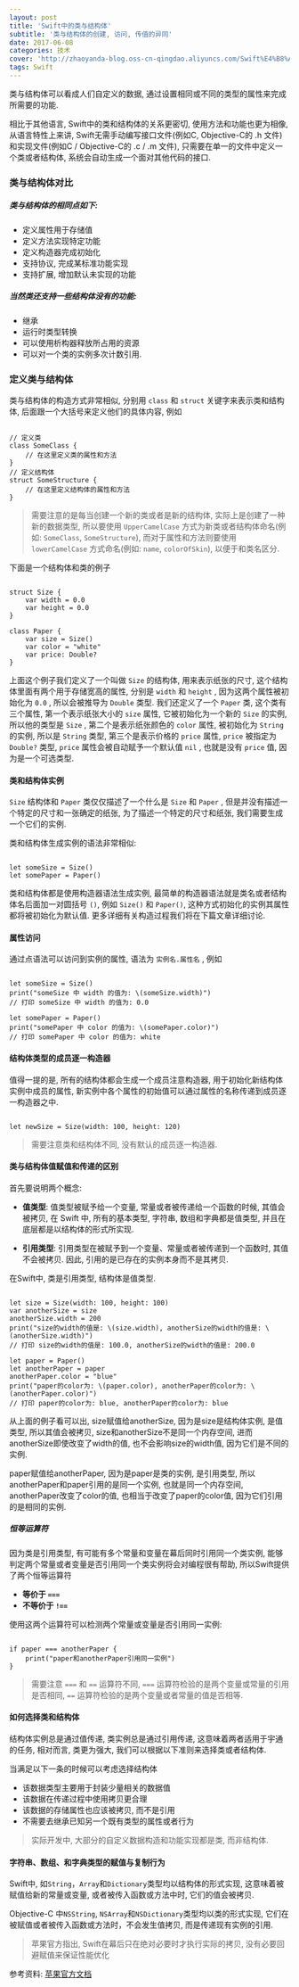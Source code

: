 ```yaml
---
layout: post
title: 'Swift中的类与结构体'
subtitle: '类与结构体的创建, 访问, 传值的异同'
date: 2017-06-08
categories: 技术
cover: 'http://zhaoyanda-blog.oss-cn-qingdao.aliyuncs.com/Swift%E4%B8%AD%E7%9A%84%E7%B1%BB%E4%B8%8E%E7%BB%93%E6%9E%84%E4%BD%93.jpg'
tags: Swift
---
```


类与结构体可以看成人们自定义的数据, 通过设置相同或不同的类型的属性来完成所需要的功能.

相比于其他语言, Swift中的类和结构体的关系更密切, 使用方法和功能也更为相像, 从语言特性上来讲, Swift无需手动编写接口文件(例如C, Objective-C的 .h 文件)和实现文件(例如C / Objective-C的 .c / .m 文件), 只需要在单一的文件中定义一个类或者结构体, 系统会自动生成一个面对其他代码的接口.


### 类与结构体对比

##### 类与结构体的相同点如下:

* 定义属性用于存储值
* 定义方法实现特定功能
* 定义构造器完成初始化
* 支持协议, 完成某标准功能实现
* 支持扩展, 增加默认未实现的功能

##### 当然类还支持一些结构体没有的功能:

* 继承
* 运行时类型转换
* 可以使用析构器释放所占用的资源
* 可以对一个类的实例多次计数引用.

### 定义类与结构体

类与结构体的构造方式非常相似, 分别用 `class` 和 `struct` 关键字来表示类和结构体, 后面跟一个大括号来定义他们的具体内容, 例如

<pre><code class="language-swift">
// 定义类
class SomeClass {
    // 在这里定义类的属性和方法
}
// 定义结构体
struct SomeStructure {
    // 在这里定义结构体的属性和方法
}
</code></pre>

> 需要注意的是每当创建一个新的类或者是新的结构体, 实际上是创建了一种新的数据类型, 所以要使用 `UpperCamelCase` 方式为新类或者结构体命名(例如: `SomeClass`, `SomeStructure`), 而对于属性和方法则要使用 `lowerCamelCase` 方式命名(例如: `name`, `colorOfSkin`), 以便于和类名区分.

下面是一个结构体和类的例子

<pre><code class="language-swift">
struct Size {
    var width = 0.0
    var height = 0.0
}

class Paper {
    var size = Size()
    var color = "white"
    var price: Double?
}
</code></pre>

上面这个例子我们定义了一个叫做 `Size` 的结构体, 用来表示纸张的尺寸, 这个结构体里面有两个用于存储宽高的属性, 分别是 `width` 和 `height` , 因为这两个属性被初始化为 `0.0` , 所以会被推导为 `Double` 类型.
我们还定义了一个 `Paper` 类, 这个类有三个属性, 第一个表示纸张大小的 `size` 属性, 它被初始化为一个新的 `Size` 的实例, 所以他的类型是 `Size` , 第二个是表示纸张颜色的 `color` 属性, 被初始化为 `String` 的实例, 所以是 `String` 类型, 第三个是表示价格的 `price` 属性, `price` 被指定为 `Double?` 类型, `price` 属性会被自动赋予一个默认值 `nil` , 也就是没有 `price` 值, 因为是一个可选类型.

#### 类和结构体实例

`Size` 结构体和 `Paper` 类仅仅描述了一个什么是 `Size` 和 `Paper` , 但是并没有描述一个特定的尺寸和一张确定的纸张, 为了描述一个特定的尺寸和纸张, 我们需要生成一个它们的实例.

类和结构体生成实例的语法非常相似:

<pre><code class="language-swift">
let someSize = Size()
let somePaper = Paper()
</code></pre>

类和结构体都是使用构造器语法生成实例, 最简单的构造器语法就是类名或者结构体名后面加一对圆括号 `()`, 例如 `Size()` 和 `Paper()`, 这种方式初始化的实例其属性都将被初始化为默认值. 更多详细有关构造过程我们将在下篇文章详细讨论.

#### 属性访问
通过点语法可以访问到实例的属性, 语法为 `实例名.属性名` , 例如

<pre><code class="language-swift">
let someSize = Size()
print("someSize 中 width 的值为: \(someSize.width)")
// 打印 someSize 中 width 的值为: 0.0

let somePaper = Paper()
print("somePaper 中 color 的值为: \(somePaper.color)")
// 打印 somePaper 中 color 的值为: white
</code></pre>

#### 结构体类型的成员逐一构造器

值得一提的是, 所有的结构体都会生成一个成员注意构造器, 用于初始化新结构体实例中成员的属性, 新实例中各个属性的初始值可以通过属性的名称传递到成员逐一构造器之中. 

<pre><code class="language-swift">
let newSize = Size(width: 100, height: 120)
</code></pre>

> 需要注意类和结构体不同, 没有默认的成员逐一构造器.

#### 类与结构体值赋值和传递的区别
首先要说明两个概念:

- **值类型**: 值类型被赋予给一个变量, 常量或者被传递给一个函数的时候, 其值会被拷贝, 在 Swift 中, 所有的基本类型, 字符串, 数组和字典都是值类型, 并且在底层都是以结构体的形式所实现. 

- **引用类型**: 引用类型在被赋予到一个变量、常量或者被传递到一个函数时, 其值不会被拷贝. 因此, 引用的是已存在的实例本身而不是其拷贝. 

在Swift中, 类是引用类型, 结构体是值类型.

<pre><code class="language-swift">
let size = Size(width: 100, height: 100)
var anotherSize = size
anotherSize.width = 200
print("size的width的值是: \(size.width), anotherSize的width的值是: \(anotherSize.width)")
// 打印 size的width的值是: 100.0, anotherSize的width的值是: 200.0

let paper = Paper()
let anotherPaper = paper
anotherPaper.color = "blue"
print("paper的color为: \(paper.color), anotherPaper的color为: \(anotherPaper.color)")
// 打印 paper的color为: blue, anotherPaper的color为: blue
</code></pre>

从上面的例子看可以出, size赋值给anotherSize, 因为是size是结构体实例, 是值类型, 所以其值会被拷贝, size和anotherSize不是同一个内存空间, 进而anotherSize即使改变了width的值, 也不会影响size的width值, 因为它们是不同的实例.

paper赋值给anotherPaper, 因为是paper是类的实例, 是引用类型, 所以anotherPaper和paper引用的是同一个实例, 也就是同一个内存空间, anotherPaper改变了color的值, 也相当于改变了paper的color值, 因为它们引用的是相同的实例.

##### 恒等运算符

因为类是引用类型, 有可能有多个常量和变量在幕后同时引用同一个类实例, 能够判定两个常量或者变量是否引用同一个类实例将会对编程很有帮助,  所以Swift提供了两个恒等运算符

* **等价于 `===`**
* **不等价于 `!==`**

使用这两个运算符可以检测两个常量或变量是否引用同一实例:

<pre><code class="language-swift">
if paper === anotherPaper {
    print("paper和anotherPaper引用同一实例")
}
</code></pre>

> 需要注意 `===` 和 `==` 运算符不同,  `===` 运算符检验的是两个变量或常量的引用是否相同,  `==` 运算符检验的是两个变量或者常量的值是否相等.


#### 如何选择类和结构体
结构体实例总是通过值传递, 类实例总是通过引用传递, 这意味着两者适用于宇通的任务, 相对而言, 类更为强大, 我们可以根据以下准则来选择类或者结构体.

当满足以下一条的时候可以考虑选择结构体

* 该数据类型主要用于封装少量相关的数据值
* 该数据在传递过程中使用拷贝更合理
* 该数据的存储属性也应该被拷贝, 而不是引用
* 不需要去继承已知另一个既有类型的属性或者行为

> 实际开发中, 大部分的自定义数据构造和功能实现都是类, 而非结构体. 

#### 字符串、数组、和字典类型的赋值与复制行为
Swift中, 如`String`，`Array`和`Dictionary`类型均以结构体的形式实现, 这意味着被赋值给新的常量或变量, 或者被传入函数或方法中时, 它们的值会被拷贝.

Objective-C 中`NSString`, `NSArray`和`NSDictionary`类型均以类的形式实现, 它们在被赋值或者被传入函数或方法时，不会发生值拷贝, 而是传递现有实例的引用.

> 苹果官方指出, Swift在幕后只在绝对必要时才执行实际的拷贝, 没有必要回避赋值来保证性能优化

参考资料:
<a href="https://developer.apple.com/library/content/documentation/Swift/Conceptual/Swift_Programming_Language/ClassesAndStructures.html#//apple_ref/doc/uid/TP40014097-CH13-ID82">苹果官方文档</a>


